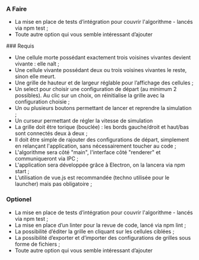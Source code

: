 ### A Faire

- La mise en place de tests d’intégration pour couvrir l'algorithme - lancés via npm test ;
- Toute autre option qui vous semble intéressant d’ajouter

### Requis

- Une cellule morte possédant exactement trois voisines vivantes devient vivante : elle naît ;
- Une cellule vivante possédant deux ou trois voisines vivantes le reste, sinon elle meurt.
- Une grille de hauteur et de largeur réglable pour l’affichage des cellules ;
- Un select pour choisir une configuration de départ (au minimum 2 possibles). Au clic sur un choix, on réinitialise la grille avec la configuration choisie ;
- Un ou plusieurs boutons permettant de lancer et reprendre la simulation ;
- Un curseur permettant de régler la vitesse de simulation
- La grille doit être torique (bouclée) : les bords gauche/droit et haut/bas sont connectés deux à deux ;
- Il doit être simple de rajouter des configurations de départ, simplement en relançant l'application, sans nécessairement toucher au code ;
- L'algorithme sera côté "main", l'interface côté "renderer" et communiqueront via IPC ;
- L'application sera développée grâce à Electron, on la lancera via npm start ;
- L’utilisation de vue.js est recommandée (techno utilisée pour le launcher) mais pas obligatoire ;

### Optionel

- La mise en place de tests d’intégration pour couvrir l'algorithme - lancés via npm test ;
- La mise en place d’un linter pour la revue de code, lancé via npm lint ;
- La possibilité d’éditer la grille en cliquant sur les cellules ciblées ;
- La possibilité d’exporter et d’importer des configurations de grilles sous forme de fichiers ;
- Toute autre option qui vous semble intéressant d’ajouter
